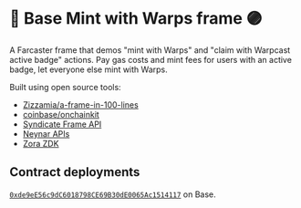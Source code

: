 # 🔵 Base Mint with Warps frame 🟣

A Farcaster frame that demos "mint with Warps" and "claim with Warpcast active badge" actions. Pay gas costs and mint fees for users with an active badge, let everyone else mint with Warps.

Built using open source tools:

- [Zizzamia/a-frame-in-100-lines](https://github.com/Zizzamia/a-frame-in-100-lines)
- [coinbase/onchainkit](https://github.com/coinbase/onchainkit)
- [Syndicate Frame API](https://frame.syndicate.io/)
- [Neynar APIs](https://neynar.com/)
- [Zora ZDK](https://docs.zora.co/docs/zora-api/zdk#collection)


## Contract deployments

[`0xde9eE56c9dC6018798CE69B30dE0065Ac1514117`](https://basescan.org/address/0xde9eE56c9dC6018798CE69B30dE0065Ac1514117) on Base.

